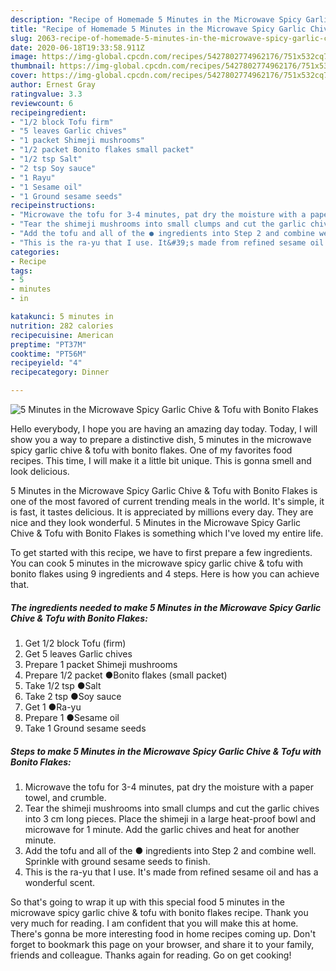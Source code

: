 ```yaml
---
description: "Recipe of Homemade 5 Minutes in the Microwave Spicy Garlic Chive &amp;amp; Tofu with Bonito Flakes"
title: "Recipe of Homemade 5 Minutes in the Microwave Spicy Garlic Chive &amp;amp; Tofu with Bonito Flakes"
slug: 2063-recipe-of-homemade-5-minutes-in-the-microwave-spicy-garlic-chive-and-amp-tofu-with-bonito-flakes
date: 2020-06-18T19:33:58.911Z
image: https://img-global.cpcdn.com/recipes/5427802774962176/751x532cq70/5-minutes-in-the-microwave-spicy-garlic-chive-tofu-with-bonito-flakes-recipe-main-photo.jpg
thumbnail: https://img-global.cpcdn.com/recipes/5427802774962176/751x532cq70/5-minutes-in-the-microwave-spicy-garlic-chive-tofu-with-bonito-flakes-recipe-main-photo.jpg
cover: https://img-global.cpcdn.com/recipes/5427802774962176/751x532cq70/5-minutes-in-the-microwave-spicy-garlic-chive-tofu-with-bonito-flakes-recipe-main-photo.jpg
author: Ernest Gray
ratingvalue: 3.3
reviewcount: 6
recipeingredient:
- "1/2 block Tofu firm"
- "5 leaves Garlic chives"
- "1 packet Shimeji mushrooms"
- "1/2 packet Bonito flakes small packet"
- "1/2 tsp Salt"
- "2 tsp Soy sauce"
- "1 Rayu"
- "1 Sesame oil"
- "1 Ground sesame seeds"
recipeinstructions:
- "Microwave the tofu for 3-4 minutes, pat dry the moisture with a paper towel, and crumble."
- "Tear the shimeji mushrooms into small clumps and cut the garlic chives into 3 cm long pieces. Place the shimeji in a large heat-proof bowl and microwave for 1 minute. Add the garlic chives and heat for another minute."
- "Add the tofu and all of the ● ingredients into Step 2 and combine well. Sprinkle with ground sesame seeds to finish."
- "This is the ra-yu that I use. It&#39;s made from refined sesame oil and has a wonderful scent."
categories:
- Recipe
tags:
- 5
- minutes
- in

katakunci: 5 minutes in 
nutrition: 282 calories
recipecuisine: American
preptime: "PT37M"
cooktime: "PT56M"
recipeyield: "4"
recipecategory: Dinner

---
```



![5 Minutes in the Microwave Spicy Garlic Chive &amp; Tofu with Bonito Flakes](https://img-global.cpcdn.com/recipes/5427802774962176/751x532cq70/5-minutes-in-the-microwave-spicy-garlic-chive-tofu-with-bonito-flakes-recipe-main-photo.jpg)

Hello everybody, I hope you are having an amazing day today. Today, I will show you a way to prepare a distinctive dish, 5 minutes in the microwave spicy garlic chive &amp; tofu with bonito flakes. One of my favorites food recipes. This time, I will make it a little bit unique. This is gonna smell and look delicious.

5 Minutes in the Microwave Spicy Garlic Chive &amp; Tofu with Bonito Flakes is one of the most favored of current trending meals in the world. It's simple, it is fast, it tastes delicious. It is appreciated by millions every day. They are nice and they look wonderful. 5 Minutes in the Microwave Spicy Garlic Chive &amp; Tofu with Bonito Flakes is something which I've loved my entire life.




To get started with this recipe, we have to first prepare a few ingredients. You can cook 5 minutes in the microwave spicy garlic chive &amp; tofu with bonito flakes using 9 ingredients and 4 steps. Here is how you can achieve that.

<!--inarticleads1-->

##### The ingredients needed to make 5 Minutes in the Microwave Spicy Garlic Chive &amp; Tofu with Bonito Flakes:

1. Get 1/2 block Tofu (firm)
1. Get 5 leaves Garlic chives
1. Prepare 1 packet Shimeji mushrooms
1. Prepare 1/2 packet ●Bonito flakes (small packet)
1. Take 1/2 tsp ●Salt
1. Take 2 tsp ●Soy sauce
1. Get 1 ●Ra-yu
1. Prepare 1 ●Sesame oil
1. Take 1 Ground sesame seeds




<!--inarticleads2-->

##### Steps to make 5 Minutes in the Microwave Spicy Garlic Chive &amp; Tofu with Bonito Flakes:

1. Microwave the tofu for 3-4 minutes, pat dry the moisture with a paper towel, and crumble.
1. Tear the shimeji mushrooms into small clumps and cut the garlic chives into 3 cm long pieces. Place the shimeji in a large heat-proof bowl and microwave for 1 minute. Add the garlic chives and heat for another minute.
1. Add the tofu and all of the ● ingredients into Step 2 and combine well. Sprinkle with ground sesame seeds to finish.
1. This is the ra-yu that I use. It&#39;s made from refined sesame oil and has a wonderful scent.




So that's going to wrap it up with this special food 5 minutes in the microwave spicy garlic chive &amp; tofu with bonito flakes recipe. Thank you very much for reading. I am confident that you will make this at home. There's gonna be more interesting food in home recipes coming up. Don't forget to bookmark this page on your browser, and share it to your family, friends and colleague. Thanks again for reading. Go on get cooking!
